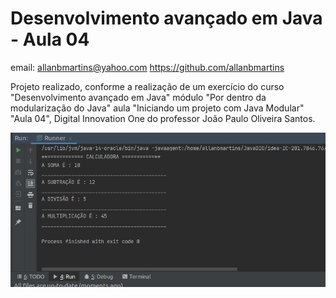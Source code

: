 # Desenvolvimento avançado em Java - Aula 04

email: allanbmartins@yahoo.com
https://github.com/allanbmartins

Projeto realizado, conforme a realização de um exercício do curso "Desenvolvimento avançado em Java" módulo "Por dentro da modularização do Java" aula "Iniciando um projeto com Java Modular" "Aula 04", Digital Innovation One do professor João Paulo Oliveira Santos.


![Tela menu](https://github.com/allanbmartins/java-modular/blob/master/Tela%20calculadora.jpg)
